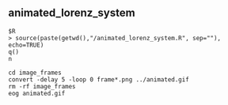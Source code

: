 animated_lorenz_system
---



```
$R
> source(paste(getwd(),"/animated_lorenz_system.R", sep=""), echo=TRUE)
q()
n
```


```
cd image_frames
convert -delay 5 -loop 0 frame*.png ../animated.gif
rm -rf image_frames
eog animated.gif
```







